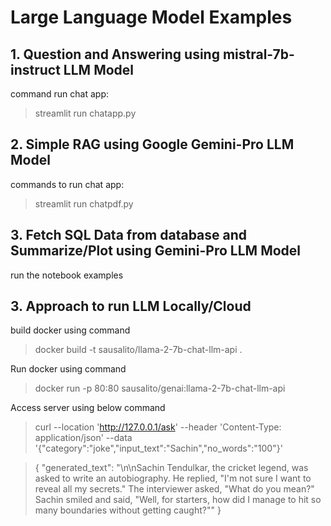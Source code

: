 # Large Language Model Examples

## 1. Question and Answering using mistral-7b-instruct LLM Model
command run chat app: 

> streamlit run chatapp.py
        
        
## 2. Simple RAG using Google Gemini-Pro LLM Model
commands to run chat app:

> streamlit run chatpdf.py

## 3. Fetch SQL Data from database and Summarize/Plot using Gemini-Pro LLM Model
run the notebook examples

## 3. Approach to run LLM Locally/Cloud
build docker using command
> docker build -t sausalito/llama-2-7b-chat-llm-api .

Run docker using command
> docker run -p 80:80 sausalito/genai:llama-2-7b-chat-llm-api  

Access server using below command 
> curl --location 'http://127.0.0.1/ask' --header 'Content-Type: application/json' --data '{"category":"joke","input_text":"Sachin","no_words":"100"}'

> {
    "generated_text": "\n\nSachin Tendulkar, the cricket legend, was asked to write an autobiography. He replied, \"I'm not sure I want to reveal all my secrets.\" The interviewer asked, \"What do you mean?\" Sachin smiled and said, \"Well, for starters, how did I manage to hit so many boundaries without getting caught?\""
}